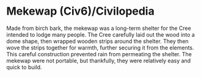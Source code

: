 # Mekewap (Civ6)/Civilopedia

Made from birch bark, the mekewap was a long-term shelter for the Cree intended to lodge many people. The Cree carefully laid out the wood into a dome shape, then wrapped wooden strips around the shelter. They then wove the strips together for warmth, further securing it from the elements. This careful construction prevented rain from permeating the shelter.
The mekewap were not portable, but thankfully, they were relatively easy and quick to build.